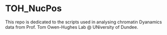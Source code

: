 # TOH_NucPos

This repo is dedicated to the scripts used in analysing chromatin Dyanamics data from Prof.  Tom Owen-Hughes Lab @ UNiversity of Dundee.
